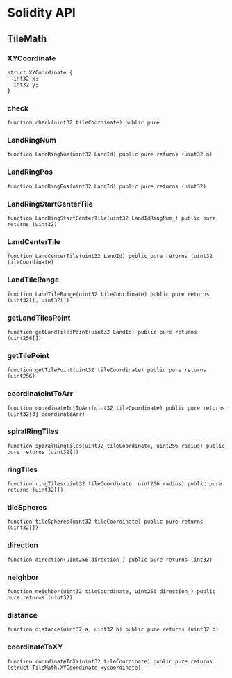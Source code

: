 # Solidity API

## TileMath

### XYCoordinate

```solidity
struct XYCoordinate {
  int32 x;
  int32 y;
}
```

### check

```solidity
function check(uint32 tileCoordinate) public pure
```

### LandRingNum

```solidity
function LandRingNum(uint32 LandId) public pure returns (uint32 n)
```

### LandRingPos

```solidity
function LandRingPos(uint32 LandId) public pure returns (uint32)
```

### LandRingStartCenterTile

```solidity
function LandRingStartCenterTile(uint32 LandIdRingNum_) public pure returns (uint32)
```

### LandCenterTile

```solidity
function LandCenterTile(uint32 LandId) public pure returns (uint32 tileCoordinate)
```

### LandTileRange

```solidity
function LandTileRange(uint32 tileCoordinate) public pure returns (uint32[], uint32[])
```

### getLandTilesPoint

```solidity
function getLandTilesPoint(uint32 LandId) public pure returns (uint256[])
```

### getTilePoint

```solidity
function getTilePoint(uint32 tileCoordinate) public pure returns (uint256)
```

### coordinateIntToArr

```solidity
function coordinateIntToArr(uint32 tileCoordinate) public pure returns (uint32[3] coordinateArr)
```

### spiralRingTiles

```solidity
function spiralRingTiles(uint32 tileCoordinate, uint256 radius) public pure returns (uint32[])
```

### ringTiles

```solidity
function ringTiles(uint32 tileCoordinate, uint256 radius) public pure returns (uint32[])
```

### tileSpheres

```solidity
function tileSpheres(uint32 tileCoordinate) public pure returns (uint32[])
```

### direction

```solidity
function direction(uint256 direction_) public pure returns (int32)
```

### neighbor

```solidity
function neighbor(uint32 tileCoordinate, uint256 direction_) public pure returns (uint32)
```

### distance

```solidity
function distance(uint32 a, uint32 b) public pure returns (uint32 d)
```

### coordinateToXY

```solidity
function coordinateToXY(uint32 tileCoordinate) public pure returns (struct TileMath.XYCoordinate xycoordinate)
```
